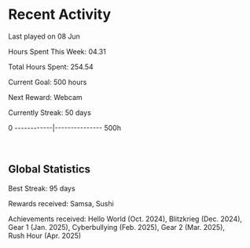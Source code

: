 # Recent Activity
Last played on 08 Jun  

Hours Spent This Week: 04.31  

Total Hours Spent: 254.54  

Current Goal: 500 hours  

Next Reward: Webcam

Currently Streak: 50 days 

0 ------------|--------------- 500h  
<br><br>

## Global Statistics
Best Streak: 95 days

Rewards received: Samsa, Sushi

Achievements received: Hello World (Oct. 2024), Blitzkrieg (Dec. 2024), Gear 1 (Jan. 2025), Cyberbullying (Feb. 2025), Gear 2 (Mar. 2025),  
Rush Hour (Apr. 2025)
